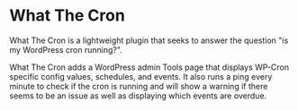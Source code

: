 # What The Cron

What The Cron is a lightweight plugin that seeks to answer the question "is my WordPress cron running?".

What The Cron adds a WordPress admin Tools page that displays WP-Cron specific config values, schedules, and events.
It also runs a ping every minute to check if the cron is running and will show a warning if there seems to be an issue
as well as displaying which events are overdue.
